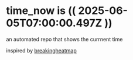 # time_now is (( 2025-06-05T07:00:00.497Z ))

an automated repo that shows the currnent time

inspired by [breakingheatmap](https://github.com/breakingheatmap/breakingheatmap)